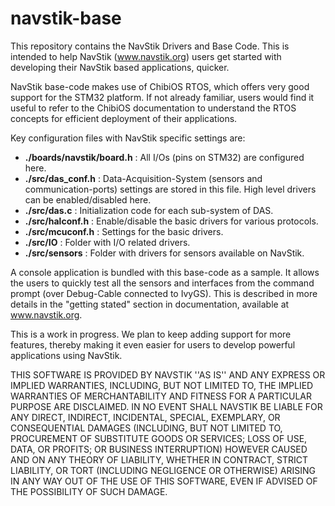 navstik-base
============

This repository contains the NavStik Drivers and Base Code. This is intended to help NavStik (www.navstik.org) users get started with developing their NavStik based applications, quicker.

NavStik base-code makes use of ChibiOS RTOS, which offers very good support for the  STM32 platform. If not already familiar, users would find it useful to refer to the ChibiOS documentation to understand the RTOS concepts for efficient deployment of their applications.

Key configuration files with NavStik specific settings are:

- **./boards/navstik/board.h**   : All I/Os (pins on STM32) are configured here.
- **./src/das_conf.h**           : Data-Acquisition-System (sensors and communication-ports) settings are stored in this file. High level drivers can be enabled/disabled here.
- **./src/das.c**                : Initialization code for each sub-system of DAS.
- **./src/halconf.h**            : Enable/disable the basic drivers for various protocols.
- **./src/mcuconf.h**            : Settings for the basic drivers.
- **./src/IO**                   : Folder with I/O related drivers.
- **./src/sensors**              : Folder with drivers for sensors available on NavStik.

A console application is bundled with this base-code as a sample. It allows the users to quickly test all the sensors and interfaces from the command prompt (over Debug-Cable connected to IvyGS). This is described in more details in the "getting stated" section in documentation, available at www.navstik.org.

This is a work in progress. We plan to keep adding support for more features, thereby making it even easier for users to develop powerful applications using NavStik.


THIS SOFTWARE IS PROVIDED BY NAVSTIK ''AS IS'' AND ANY
EXPRESS OR IMPLIED WARRANTIES, INCLUDING, BUT NOT LIMITED TO, THE IMPLIED
WARRANTIES OF MERCHANTABILITY AND FITNESS FOR A PARTICULAR PURPOSE ARE
DISCLAIMED. IN NO EVENT SHALL NAVSTIK BE LIABLE FOR ANY
DIRECT, INDIRECT, INCIDENTAL, SPECIAL, EXEMPLARY, OR CONSEQUENTIAL DAMAGES
(INCLUDING, BUT NOT LIMITED TO, PROCUREMENT OF SUBSTITUTE GOODS OR SERVICES;
LOSS OF USE, DATA, OR PROFITS; OR BUSINESS INTERRUPTION) HOWEVER CAUSED AND
ON ANY THEORY OF LIABILITY, WHETHER IN CONTRACT, STRICT LIABILITY, OR TORT
(INCLUDING NEGLIGENCE OR OTHERWISE) ARISING IN ANY WAY OUT OF THE USE OF THIS
SOFTWARE, EVEN IF ADVISED OF THE POSSIBILITY OF SUCH DAMAGE.